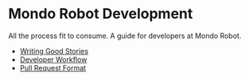 # Mondo Robot Development

All the process fit to consume.  A guide for developers at Mondo Robot.

* [Writing Good Stories](stories.md)
* [Developer Workflow](developer-workflow.md)
* [Pull Request Format](pr-format.md)
